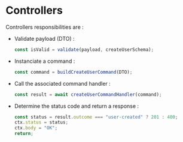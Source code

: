 # Controllers

Controllers responsibilities are :

- Validate payload (DTO) :

  ```javascript
  const isValid = validate(payload, createUserSchema);
  ```

- Instanciate a command :

  ```javascript
  const command = buildCreateUserCommand(DTO);
  ```

- Call the associated command handler :

  ```js
  const result = await createUserCommandHandler(command);
  ```

- Determine the status code and return a response :

  ```javascript
  const status = result.outcome === "user-created" ? 201 : 400;
  ctx.status = status;
  ctx.body = "OK";
  return;
  ```
